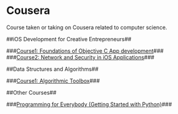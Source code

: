 # Cousera

Course taken or taking on Cousera related to computer science.

##iOS Development for Creative Entrepreneurs##

###[Course1: Foundations of Objective C App development](https://www.coursera.org/learn/objective-c/home/welcome)###
###[Course2: Network and Security in iOS Applications](https://www.coursera.org/learn/security/home/welcome)###

##Data Structures and Algorithms##

###[Course1: Algorithmic Toolbox](https://www.coursera.org/learn/algorithmic-toolbox/home/welcome)###

##Other Courses##

###[Programming for Everybody (Getting Started with Python)](https://www.coursera.org/learn/python)###
